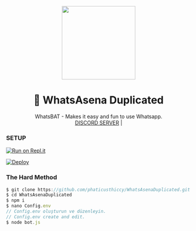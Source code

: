 <div align="center">
  <img src="https://cdn.discordapp.com/attachments/841762855346503693/842104208865886248/Render_1_1.gif" width="200" height="200">
  <h1>🐺 WhatsAsena Duplicated</h1>
</div>
<p align="center">
    WhatsBAT - Makes it easy and fun to use Whatsapp.
    <br>
        <a href="https://discord.gg/gaia">DISCORD SERVER</a> |
    <br>
</p>


### SETUP

[![Run on Repl.it](https://repl.it/badge/github/phaticusthiccy/WhatsAsenaDuplicated)](https://repl.it/@valco72/WhatsGAIA)

[![Deploy](https://www.herokucdn.com/deploy/button.svg)](https://heroku.com/deploy?template=https://github.com/valco72/WhatsGAIA)

### The Hard Method
```js
$ git clone https://github.com/phaticusthiccy/WhatsAsenaDuplicated.git
$ cd WhatsAsenaDuplicated
$ npm i
$ nano Config.env
// Config.env oluşturun ve düzenleyin.
// Config.env create and edit.
$ node bot.js
```
